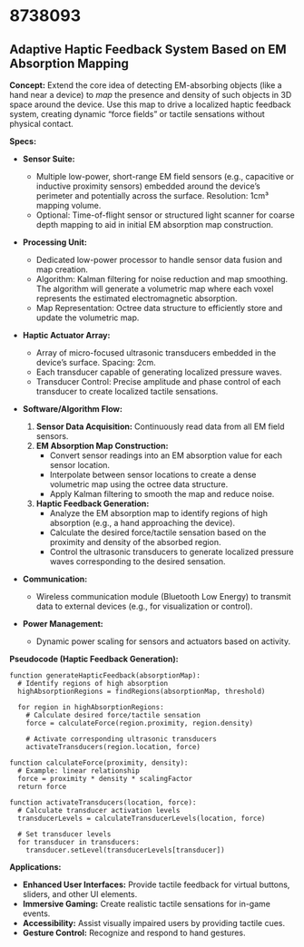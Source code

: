 # 8738093

## Adaptive Haptic Feedback System Based on EM Absorption Mapping

**Concept:** Extend the core idea of detecting EM-absorbing objects (like a hand near a device) to *map* the presence and density of such objects in 3D space around the device. Use this map to drive a localized haptic feedback system, creating dynamic “force fields” or tactile sensations without physical contact.

**Specs:**

*   **Sensor Suite:**
    *   Multiple low-power, short-range EM field sensors (e.g., capacitive or inductive proximity sensors) embedded around the device’s perimeter and potentially across the surface. Resolution: 1cm³ mapping volume.
    *   Optional: Time-of-flight sensor or structured light scanner for coarse depth mapping to aid in initial EM absorption map construction.
*   **Processing Unit:**
    *   Dedicated low-power processor to handle sensor data fusion and map creation.
    *   Algorithm: Kalman filtering for noise reduction and map smoothing.  The algorithm will generate a volumetric map where each voxel represents the estimated electromagnetic absorption.
    *   Map Representation: Octree data structure to efficiently store and update the volumetric map.
*   **Haptic Actuator Array:**
    *   Array of micro-focused ultrasonic transducers embedded in the device’s surface.  Spacing: 2cm.
    *   Each transducer capable of generating localized pressure waves.
    *   Transducer Control: Precise amplitude and phase control of each transducer to create localized tactile sensations.
*   **Software/Algorithm Flow:**
    1.  **Sensor Data Acquisition:** Continuously read data from all EM field sensors.
    2.  **EM Absorption Map Construction:**
        *   Convert sensor readings into an EM absorption value for each sensor location.
        *   Interpolate between sensor locations to create a dense volumetric map using the octree data structure.
        *   Apply Kalman filtering to smooth the map and reduce noise.
    3.  **Haptic Feedback Generation:**
        *   Analyze the EM absorption map to identify regions of high absorption (e.g., a hand approaching the device).
        *   Calculate the desired force/tactile sensation based on the proximity and density of the absorbed region.
        *   Control the ultrasonic transducers to generate localized pressure waves corresponding to the desired sensation.

*   **Communication:**
    *   Wireless communication module (Bluetooth Low Energy) to transmit data to external devices (e.g., for visualization or control).
*   **Power Management:**
    *   Dynamic power scaling for sensors and actuators based on activity.

**Pseudocode (Haptic Feedback Generation):**

```
function generateHapticFeedback(absorptionMap):
  # Identify regions of high absorption
  highAbsorptionRegions = findRegions(absorptionMap, threshold)

  for region in highAbsorptionRegions:
    # Calculate desired force/tactile sensation
    force = calculateForce(region.proximity, region.density)

    # Activate corresponding ultrasonic transducers
    activateTransducers(region.location, force)

function calculateForce(proximity, density):
  # Example: linear relationship
  force = proximity * density * scalingFactor
  return force

function activateTransducers(location, force):
  # Calculate transducer activation levels
  transducerLevels = calculateTransducerLevels(location, force)

  # Set transducer levels
  for transducer in transducers:
    transducer.setLevel(transducerLevels[transducer])
```

**Applications:**

*   **Enhanced User Interfaces:** Provide tactile feedback for virtual buttons, sliders, and other UI elements.
*   **Immersive Gaming:** Create realistic tactile sensations for in-game events.
*   **Accessibility:** Assist visually impaired users by providing tactile cues.
*   **Gesture Control:**  Recognize and respond to hand gestures.